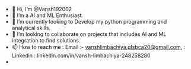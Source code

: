 - 👋 Hi, I’m @Vansh192002
- 👀 I’m a AI and ML Enthusiast.
- 🌱 I’m currently looking to Develop my python programming and analytical skills.
- 💞️ I’m looking to collaborate on projects that includes AI and ML integration to find solutions.
- 📫 How to reach me : Email :- vanshlimbachiya.glsbca20@gmail.com,  : Linkedin : linkedin.com/in/vansh-limbachiya-248258280
- 

<!---
Vansh192002/Vansh192002 is a ✨ special ✨ repository because its `README.md` (this file) appears on your GitHub profile.
You can click the Preview link to take a look at your changes.
--->

